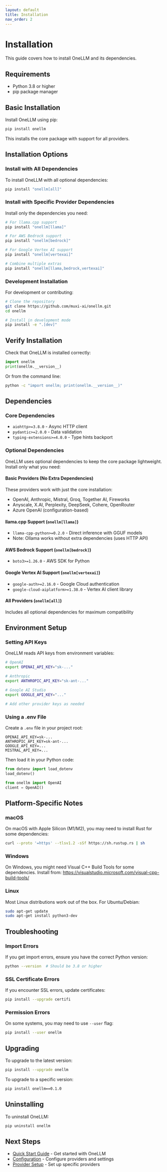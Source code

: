```yaml
---
layout: default
title: Installation
nav_order: 2
---
```


# Installation

This guide covers how to install OneLLM and its dependencies.

## Requirements

- Python 3.8 or higher
- pip package manager

## Basic Installation

Install OneLLM using pip:

```bash
pip install onellm
```

This installs the core package with support for all providers.

## Installation Options

### Install with All Dependencies

To install OneLLM with all optional dependencies:

```bash
pip install "onellm[all]"
```

### Install with Specific Provider Dependencies

Install only the dependencies you need:

```bash
# For llama.cpp support
pip install "onellm[llama]"

# For AWS Bedrock support
pip install "onellm[bedrock]"

# For Google Vertex AI support
pip install "onellm[vertexai]"

# Combine multiple extras
pip install "onellm[llama,bedrock,vertexai]"
```

### Development Installation

For development or contributing:

```bash
# Clone the repository
git clone https://github.com/muxi-ai/onellm.git
cd onellm

# Install in development mode
pip install -e ".[dev]"
```

## Verify Installation

Check that OneLLM is installed correctly:

```python
import onellm
print(onellm.__version__)
```

Or from the command line:

```bash
python -c "import onellm; print(onellm.__version__)"
```

## Dependencies

### Core Dependencies

- `aiohttp>=3.8.0` - Async HTTP client
- `pydantic>=2.0.0` - Data validation
- `typing-extensions>=4.0.0` - Type hints backport

### Optional Dependencies

OneLLM uses optional dependencies to keep the core package lightweight. Install only what you need:

#### Basic Providers (No Extra Dependencies)
These providers work with just the core installation:
- OpenAI, Anthropic, Mistral, Groq, Together AI, Fireworks
- Anyscale, X.AI, Perplexity, DeepSeek, Cohere, OpenRouter
- Azure OpenAI (configuration-based)

#### llama.cpp Support (`onellm[llama]`)
- `llama-cpp-python>=0.2.0` - Direct inference with GGUF models
- Note: Ollama works without extra dependencies (uses HTTP API)

#### AWS Bedrock Support (`onellm[bedrock]`)
- `boto3>=1.26.0` - AWS SDK for Python

#### Google Vertex AI Support (`onellm[vertexai]`)
- `google-auth>=2.16.0` - Google Cloud authentication
- `google-cloud-aiplatform>=1.38.0` - Vertex AI client library

#### All Providers (`onellm[all]`)
Includes all optional dependencies for maximum compatibility

## Environment Setup

### Setting API Keys

OneLLM reads API keys from environment variables:

```bash
# OpenAI
export OPENAI_API_KEY="sk-..."

# Anthropic
export ANTHROPIC_API_KEY="sk-ant-..."

# Google AI Studio
export GOOGLE_API_KEY="..."

# Add other provider keys as needed
```

### Using a .env File

Create a `.env` file in your project root:

```env
OPENAI_API_KEY=sk-...
ANTHROPIC_API_KEY=sk-ant-...
GOOGLE_API_KEY=...
MISTRAL_API_KEY=...
```

Then load it in your Python code:

```python
from dotenv import load_dotenv
load_dotenv()

from onellm import OpenAI
client = OpenAI()
```

## Platform-Specific Notes

### macOS

On macOS with Apple Silicon (M1/M2), you may need to install Rust for some dependencies:

```bash
curl --proto '=https' --tlsv1.2 -sSf https://sh.rustup.rs | sh
```

### Windows

On Windows, you might need Visual C++ Build Tools for some dependencies. Install from:
https://visualstudio.microsoft.com/visual-cpp-build-tools/

### Linux

Most Linux distributions work out of the box. For Ubuntu/Debian:

```bash
sudo apt-get update
sudo apt-get install python3-dev
```

## Troubleshooting

### Import Errors

If you get import errors, ensure you have the correct Python version:

```bash
python --version  # Should be 3.8 or higher
```

### SSL Certificate Errors

If you encounter SSL errors, update certificates:

```bash
pip install --upgrade certifi
```

### Permission Errors

On some systems, you may need to use `--user` flag:

```bash
pip install --user onellm
```

## Upgrading

To upgrade to the latest version:

```bash
pip install --upgrade onellm
```

To upgrade to a specific version:

```bash
pip install onellm==0.1.0
```

## Uninstalling

To uninstall OneLLM:

```bash
pip uninstall onellm
```

## Next Steps

- [Quick Start Guide](quickstart.md) - Get started with OneLLM
- [Configuration](configuration.md) - Configure providers and settings
- [Provider Setup](providers/setup.md) - Set up specific providers